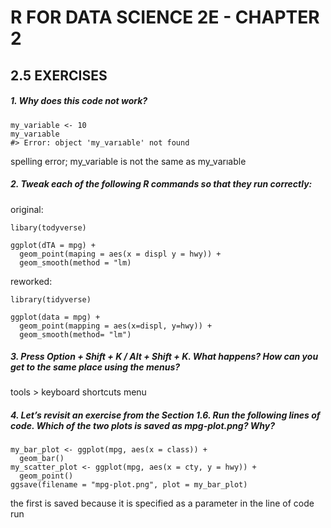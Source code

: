 # R FOR DATA SCIENCE 2E - CHAPTER 2

## 2.5 EXERCISES

##### 1. Why does this code not work?
```
my_variable <- 10
my_varıable
#> Error: object 'my_varıable' not found
```
spelling error; my_variable is not the same as my_varıable

##### 2. Tweak each of the following R commands so that they run correctly:
original:
```
libary(todyverse)

ggplot(dTA = mpg) + 
  geom_point(maping = aes(x = displ y = hwy)) +
  geom_smooth(method = "lm)
```
reworked:
```
library(tidyverse)

ggplot(data = mpg) +
  geom_point(mapping = aes(x=displ, y=hwy)) +
  geom_smooth(method= "lm")
```
##### 3. Press Option + Shift + K / Alt + Shift + K. What happens? How can you get to the same place using the menus?
tools > keyboard shortcuts menu

##### 4. Let’s revisit an exercise from the Section 1.6. Run the following lines of code. Which of the two plots is saved as mpg-plot.png? Why?
```
my_bar_plot <- ggplot(mpg, aes(x = class)) +
  geom_bar()
my_scatter_plot <- ggplot(mpg, aes(x = cty, y = hwy)) +
  geom_point()
ggsave(filename = "mpg-plot.png", plot = my_bar_plot)
```
the first is saved because it is specified as a parameter in the line of code run
